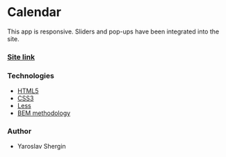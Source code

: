 # Calendar

This app is responsive. Sliders and pop-ups have been integrated into the site.

### [Site link](https:///)

### Technologies

- [HTML5](https://en.wikipedia.org/wiki/HTML5)
- [CSS3](https://en.wikipedia.org/wiki/Cascading_Style_Sheets)
- [Less](https://lesscss.org/)
- [BEM methodology](https://en.bem.info/methodology/)

### Author

- Yaroslav Shergin
